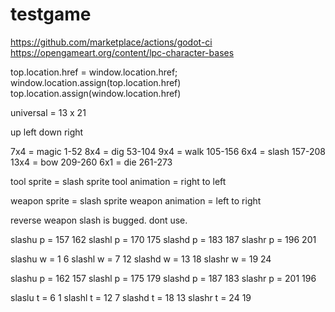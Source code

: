 # testgame

https://github.com/marketplace/actions/godot-ci
https://opengameart.org/content/lpc-character-bases

top.location.href = window.location.href; 
window.location.assign(top.location.href)
top.location.assign(window.location.href)


universal = 13 x 21

up left down right

7x4 = magic
1-52
8x4 = dig
53-104
9x4 = walk
105-156
6x4 = slash
157-208
13x4 = bow
209-260
6x1 = die
261-273


tool sprite = slash sprite
tool animation = right to left

weapon sprite = slash sprite
weapon animation = left to right

reverse weapon slash is bugged. dont use.


slashu p = 157 162
slashl p = 170 175
slashd p = 183 187
slashr p = 196 201

slashu w = 1 6
slashl w = 7 12
slashd w = 13 18
slashr w = 19 24



slashu p = 162 157
slashl p = 175 179
slashd p = 187 183
slashr p = 201 196

slaslu t = 6 1
slashl t = 12 7
slashd t = 18 13
slashr t = 24 19





